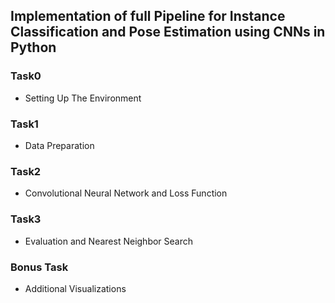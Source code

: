 ## Implementation of full Pipeline for Instance Classification and Pose Estimation using CNNs in Python

### Task0
* Setting Up The Environment
### Task1
* Data Preparation
### Task2
* Convolutional Neural Network and Loss Function
### Task3
* Evaluation and Nearest Neighbor Search
### Bonus Task
* Additional Visualizations




    
